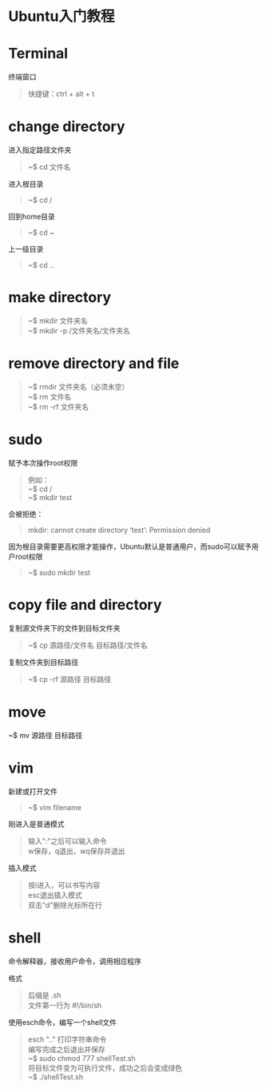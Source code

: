 # Ubuntu入门教程

# Terminal

终端窗口    
> 快捷键：ctrl + alt + t

# change directory

进入指定路径文件夹
> ~$ cd 文件名   

进入根目录
> ~$ cd /   

回到home目录   
> ~$ cd ~   

上一级目录
> ~$ cd ..

# make directory

> ~$ mkdir 文件夹名   
~$ mkdir -p /文件夹名/文件夹名

# remove directory and file

> ~$ rmdir 文件夹名（必须未空）   
~$ rm 文件名   
~$ rm -rf 文件夹名

# sudo

赋予本次操作root权限   
> 例如：   
~$ cd /   
~$ mkdir test  
 
会被拒绝：
> mkdir: cannot create directory ‘test’: Permission denied    

因为根目录需要更高权限才能操作，Ubuntu默认是普通用户，而sudo可以赋予用户root权限   
> ~$ sudo mkdir test

# copy file and directory

复制源文件夹下的文件到目标文件夹   
> ~$ cp 源路径/文件名 目标路径/文件名

复制文件夹到目标路径   
> ~$ cp -rf 源路径 目标路径

# move

~$ mv 源路径 目标路径

# vim

新建或打开文件   
> ~$ vim filename   

刚进入是普通模式
> 输入":"之后可以输入命令    
w保存，q退出，wq保存并退出  

插入模式
> 按i进入，可以书写内容   
esc退出插入模式   
双击"d"删除光标所在行

# shell

命令解释器，接收用户命令，调用相应程序
  
格式
> 后缀是 .sh   
文件第一行为 #!/bin/sh   

使用esch命令，编写一个shell文件
> esch ".." 打印字符串命令   
编写完成之后退出并保存   
~$ sudo chmod 777 shellTest.sh   
将目标文件变为可执行文件，成功之后会变成绿色   
~$ ./shellTest.sh


